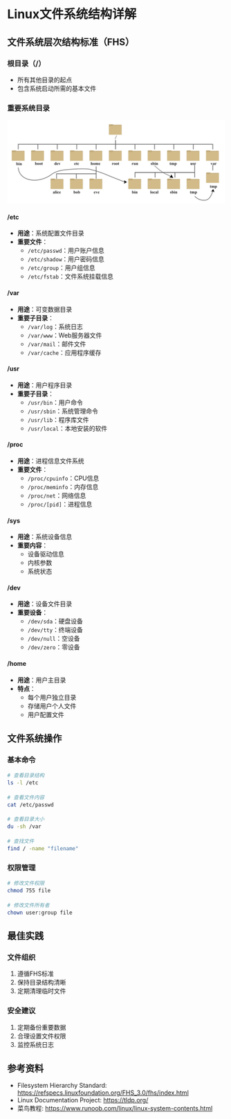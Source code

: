 # Linux文件系统结构详解

## 文件系统层次结构标准（FHS）

### 根目录（/）
- 所有其他目录的起点
- 包含系统启动所需的基本文件

### 重要系统目录

![](../resource/Linux1.jpg)

#### /etc
- **用途**：系统配置文件目录
- **重要文件**：
  - `/etc/passwd`：用户账户信息
  - `/etc/shadow`：用户密码信息
  - `/etc/group`：用户组信息
  - `/etc/fstab`：文件系统挂载信息

#### /var
- **用途**：可变数据目录
- **重要子目录**：
  - `/var/log`：系统日志
  - `/var/www`：Web服务器文件
  - `/var/mail`：邮件文件
  - `/var/cache`：应用程序缓存

#### /usr
- **用途**：用户程序目录
- **重要子目录**：
  - `/usr/bin`：用户命令
  - `/usr/sbin`：系统管理命令
  - `/usr/lib`：程序库文件
  - `/usr/local`：本地安装的软件

#### /proc
- **用途**：进程信息文件系统
- **重要文件**：
  - `/proc/cpuinfo`：CPU信息
  - `/proc/meminfo`：内存信息
  - `/proc/net`：网络信息
  - `/proc/[pid]`：进程信息

#### /sys
- **用途**：系统设备信息
- **重要内容**：
  - 设备驱动信息
  - 内核参数
  - 系统状态

#### /dev
- **用途**：设备文件目录
- **重要设备**：
  - `/dev/sda`：硬盘设备
  - `/dev/tty`：终端设备
  - `/dev/null`：空设备
  - `/dev/zero`：零设备

#### /home
- **用途**：用户主目录
- **特点**：
  - 每个用户独立目录
  - 存储用户个人文件
  - 用户配置文件

## 文件系统操作

### 基本命令
```bash
# 查看目录结构
ls -l /etc

# 查看文件内容
cat /etc/passwd

# 查看目录大小
du -sh /var

# 查找文件
find / -name "filename"
```

### 权限管理
```bash
# 修改文件权限
chmod 755 file

# 修改文件所有者
chown user:group file
```

## 最佳实践

### 文件组织
1. 遵循FHS标准
2. 保持目录结构清晰
3. 定期清理临时文件

### 安全建议
1. 定期备份重要数据
2. 合理设置文件权限
3. 监控系统日志

## 参考资料
- Filesystem Hierarchy Standard: https://refspecs.linuxfoundation.org/FHS_3.0/fhs/index.html
- Linux Documentation Project: https://tldp.org/ 
- 菜鸟教程: https://www.runoob.com/linux/linux-system-contents.html